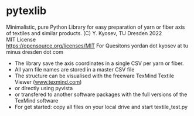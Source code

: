 # pytexlib
Minimalistic, pure Python Library for easy preparation of yarn or fiber axis of textiles and similar products. 
(C) Y. Kyosev, TU Dresden 2022  
MIT License  
https://opensource.org/licenses/MIT
For Quesitons yordan dot kyosev at tu minus dresden dot com  
* The library save the axis coordinates in a single CSV per yarn or fiber.
* All yarn file names are stored in a master CSV file
* The structure can be visualised with the freeware TexMind Textile Viewer (www.texmind.com)
* or directly using pyvista
* or transfered to another software packages with the full versions of the TexMind software
* For get started: copy all files on your local drive and start textile_test.py

